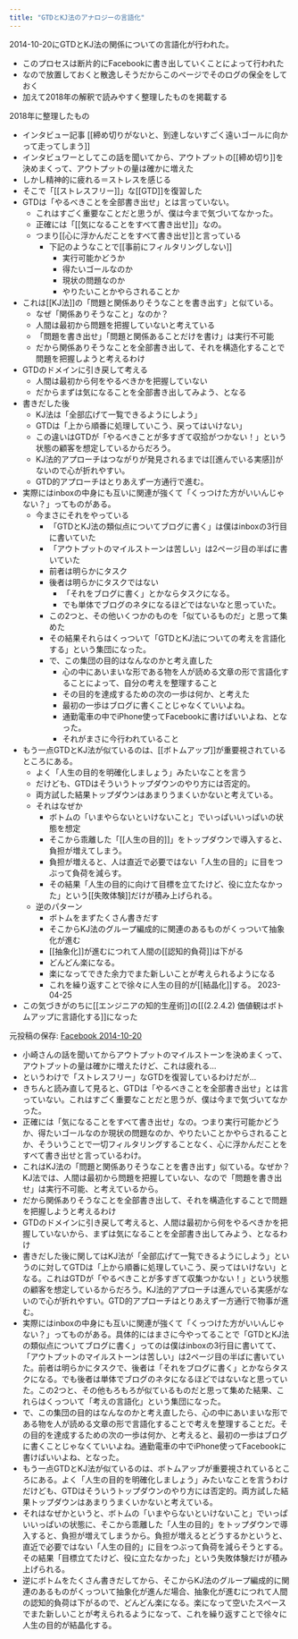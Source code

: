 ```yaml
---
title: "GTDとKJ法のアナロジーの言語化"
---
```


2014-10-20にGTDとKJ法の関係についての言語化が行われた。
- このプロセスは断片的にFacebookに書き出していくことによって行われた
- なので放置しておくと散逸しそうだからこのページでそのログの保全をしておく
- 加えて2018年の解釈で読みやすく整理したものを掲載する

2018年に整理したもの
- インタビュー記事 [[締め切りがないと、到達しないすごく遠いゴールに向かって走ってしまう]]
- インタビュワーとしてこの話を聞いてから、アウトプットの[[締め切り]]を決めまくって、アウトプットの量は確かに増えた
- しかし精神的に疲れる＝ストレスを感じる
- そこで「[[ストレスフリー]]」な[[GTD]]を復習した
- GTDは「やるべきことを全部書き出せ」とは言っていない。
    - これはすごく重要なことだと思うが、僕は今まで気づいてなかった。
    - 正確には「[[気になることをすべて書き出せ]]」なの。
    - つまり[[心に浮かんだことをすべて書き出せ]]と言っている
        - 下記のようなことで[[事前にフィルタリングしない]]
            - 実行可能かどうか
            - 得たいゴールなのか
            - 現状の問題なのか
            - やりたいことかやらされることか
- これは[[KJ法]]の「問題と関係ありそうなことを書き出す」と似ている。
    - なぜ「関係ありそうなこと」なのか？
    - 人間は最初から問題を把握していないと考えている
    - 「問題を書き出せ」「問題と関係あることだけを書け」は実行不可能
    - だから関係ありそうなことを全部書き出して、それを構造化することで問題を把握しようと考えるわけ
- GTDのドメインに引き戻して考える
    - 人間は最初から何をやるべきかを把握していない
    - だからまずは気になることを全部書き出してみよう、となる
- 書きだした後
    - KJ法は「全部広げて一覧できるようにしよう」
    - GTDは「上から順番に処理していこう、戻ってはいけない」
    - この違いはGTDが「やるべきことが多すぎて収拾がつかない！」という状態の顧客を想定しているからだろう。
    - KJ法的アプローチはつながりが発見されるまでは[[進んでいる実感]]がないので心が折れやすい。
    - GTD的アプローチはとりあえず一方通行で進む。
- 実際にはinboxの中身にも互いに関連が強くて「くっつけた方がいいんじゃない？」ってものがある。
    - 今まさにそれをやっている
        - 「GTDとKJ法の類似点についてブログに書く」は僕はinboxの3行目に書いていた
        - 「アウトプットのマイルストーンは苦しい」は2ページ目の半ばに書いていた
        - 前者は明らかにタスク
        - 後者は明らかにタスクではない
            - 「それをブログに書く」とかならタスクになる。
            - でも単体でブログのネタになるほどではないなと思っていた。
        - この2つと、その他いくつかのものを「似ているものだ」と思って集めた
        - その結果それらはくっついて「GTDとKJ法についての考えを言語化する」という集団になった。
        - で、この集団の目的はなんなのかと考え直した
            - 心の中にあいまいな形である物を人が読める文章の形で言語化することによって、自分の考えを整理すること
            - その目的を達成するための次の一歩は何か、と考えた
            - 最初の一歩はブログに書くことじゃなくていいよね。
            - 通勤電車の中でiPhone使ってFacebookに書けばいいよね、となった。
            - それがまさに今行われていること
- もう一点GTDとKJ法が似ているのは、[[ボトムアップ]]が重要視されているところにある。
    - よく「人生の目的を明確化しましょう」みたいなことを言う
    - だけども、GTDはそういうトップダウンのやり方には否定的。
    - 両方試した結果トップダウンはあまりうまくいかないと考えている。
    - それはなぜか
        - ボトムの「いまやらないといけないこと」でいっぱいいっぱいの状態を想定
        - そこから乖離した「[[人生の目的]]」をトップダウンで導入すると、負担が増えてしまう。
        - 負担が増えると、人は直近で必要ではない「人生の目的」に目をつぶって負荷を減らす。
        - その結果「人生の目的に向けて目標を立てたけど、役に立たなかった」という[[失敗体験]]だけが積み上げられる。
    - 逆のパターン
        - ボトムをまずたくさん書きだす
        - そこからKJ法のグループ編成的に関連のあるものがくっついて抽象化が進む
        - [[抽象化]]が進むにつれて人間の[[認知的負荷]]は下がる
        - どんどん楽になる。
        - 楽になってできた余力でまた新しいことが考えられるようになる
        - これを繰り返すことで徐々に人生の目的が[[結晶化]]する。
2023-04-25
- この気づきがのちに[[エンジニアの知的生産術]]の[[(2.2.4.2) 価値観はボトムアップに言語化する]]になった


元投稿の保存: [Facebook 2014-10-20](https://www.facebook.com/nishiohirokazu/posts/10204440306264246)
- 小崎さんの話を聞いてからアウトプットのマイルストーンを決めまくって、アウトプットの量は確かに増えたけど、これは疲れる…
- というわけで「ストレスフリー」なGTDを復習しているわけだが…
- きちんと読み直して見ると、GTDは「やるべきことを全部書き出せ」とは言っていない。これはすごく重要なことだと思うが、僕は今まで気づいてなかった。
- 正確には「気になることをすべて書き出せ」なの。つまり実行可能かどうか、得たいゴールなのか現状の問題なのか、やりたいことかやらされることか、そういうことで一切フィルタリングすることなく、心に浮かんだことをすべて書き出せと言っているわけ。
- これはKJ法の「問題と関係ありそうなことを書き出す」似ている。なぜか？KJ法では、人間は最初から問題を把握していない、なので「問題を書き出せ」は実行不可能、と考えているから。
- だから関係ありそうなことを全部書き出して、それを構造化することで問題を把握しようと考えるわけ
- GTDのドメインに引き戻して考えると、人間は最初から何をやるべきかを把握していないから、まずは気になることを全部書き出してみよう、となるわけ
- 書きだした後に関してはKJ法が「全部広げて一覧できるようにしよう」というのに対してGTDは「上から順番に処理していこう、戻ってはいけない」となる。これはGTDが「やるべきことが多すぎて収集つかない！」という状態の顧客を想定しているからだろう。KJ法的アプローチは進んでいる実感がないので心が折れやすい。GTD的アプローチはとりあえず一方通行で物事が進む。
- 実際にはinboxの中身にも互いに関連が強くて「くっつけた方がいいんじゃない？」ってものがある。具体的にはまさに今やってることで「GTDとKJ法の類似点についてブログに書く」ってのは僕はinboxの3行目に書いてて、「アウトプットのマイルストーンは苦しい」は2ページ目の半ばに書いていた。前者は明らかにタスクで、後者は「それをブログに書く」とかならタスクになる。でも後者は単体でブログのネタになるほどではないなと思っていた。この2つと、その他もろもろが似ているものだと思って集めた結果、これらはくっついて「考えの言語化」という集団になった。
- で、この集団の目的はなんなのかと考え直したら、心の中にあいまいな形である物を人が読める文章の形で言語化することで考えを整理することだ。その目的を達成するための次の一歩は何か、と考えると、最初の一歩はブログに書くことじゃなくていいよね。通勤電車の中でiPhone使ってFacebookに書けばいいよね、となった。
- もう一点GTDとKJ法が似ているのは、ボトムアップが重要視されているところにある。よく「人生の目的を明確化しましょう」みたいなことを言うわけだけども、GTDはそういうトップダウンのやり方には否定的。両方試した結果トップダウンはあまりうまくいかないと考えている。
- それはなぜかというと、ボトムの「いまやらないといけないこと」でいっぱいいっぱいの状態に、そこから乖離した「人生の目的」をトップダウンで導入すると、負担が増えてしまうから。負担が増えるとどうするかというと、直近で必要ではない「人生の目的」に目をつぶって負荷を減らそうとする。その結果「目標立てたけど、役に立たなかった」という失敗体験だけが積み上げられる。
- 逆にボトムをたくさん書きだしてから、そこからKJ法のグループ編成的に関連のあるものがくっついて抽象化が進んだ場合、抽象化が進むにつれて人間の認知的負荷は下がるので、どんどん楽になる。楽になって空いたスペースでまた新しいことが考えられるようになって、これを繰り返すことで徐々に人生の目的が結晶化する。
